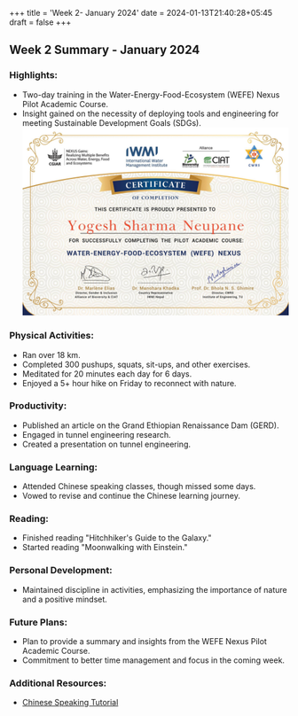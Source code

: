 +++
title = 'Week 2- January 2024'
date = 2024-01-13T21:40:28+05:45
draft = false
+++

## Week 2 Summary - January 2024

### Highlights:
- Two-day training in the Water-Energy-Food-Ecosystem (WEFE) Nexus Pilot Academic Course.
- Insight gained on the necessity of deploying tools and engineering for meeting Sustainable Development Goals (SDGs).
![](https://raw.githubusercontent.com/yogeshniu/ysn_images/main/Certificate_Yogesh_Sharma_Neupane.jpg)
### Physical Activities:
- Ran over 18 km.
- Completed 300 pushups, squats, sit-ups, and other exercises.
- Meditated for 20 minutes each day for 6 days.
- Enjoyed a 5+ hour hike on Friday to reconnect with nature.

### Productivity:
- Published an article on the Grand Ethiopian Renaissance Dam (GERD).
- Engaged in tunnel engineering research.
- Created a presentation on tunnel engineering.

### Language Learning:
- Attended Chinese speaking classes, though missed some days.
- Vowed to revise and continue the Chinese learning journey.

### Reading:
- Finished reading "Hitchhiker's Guide to the Galaxy."
- Started reading "Moonwalking with Einstein."

### Personal Development:
- Maintained discipline in activities, emphasizing the importance of nature and a positive mindset.

### Future Plans:
- Plan to provide a summary and insights from the WEFE Nexus Pilot Academic Course.
- Commitment to better time management and focus in the coming week.

### Additional Resources:
- [Chinese Speaking Tutorial](https://www.yogeshsn.com.np/references/chinese_speaking/)
